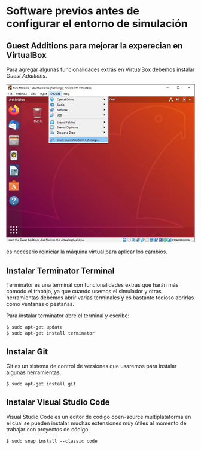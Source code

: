# Software previos antes de configurar el entorno de simulación

## Guest Additions para mejorar la experecian en VirtualBox

Para agregar algunas funcionalidades extrás en VirtualBox debemos instalar _Guest Additions_.

![Guest Additions](./01_pre/01_extras.PNG)

es necesario reiniciar la máquina virtual para aplicar los cambios.

## Instalar Terminator Terminal

Terminator es una terminal con funcionalidades extras que harán más comodo el trabajo, ya que cuando usemos el simulador y otras herramientas debemos abrir varias terminales y es bastante tedioso abrirlas como ventanas o pestañas.

Para instalar terminator abre el terminal y escribe:

    $ sudo apt-get update
    $ sudo apt-get install terminator

## Instalar Git

Git es un sistema de control de versiones que usaremos para instalar algunas herramientas.

    $ sudo apt-get install git

## Instalar Visual Studio Code

Visual Studio Code es un editor de código open-source multiplataforma en el cual se pueden instalar muchas extensiones muy útiles al momento de trabajar con proyectos de código.

    $ sudo snap install --classic code
